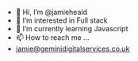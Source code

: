 - 👋 Hi, I’m @jamieheald
- 👀 I’m interested in Full stack
- 🌱 I’m currently learning Javascript
- 📫 How to reach me ...
- jamie@geminidigitalservices.co.uk

<!---
jamieheald/jamieheald is a ✨ special ✨ repository because its `README.md` (this file) appears on your GitHub profile.
You can click the Preview link to take a look at your changes.
--->
